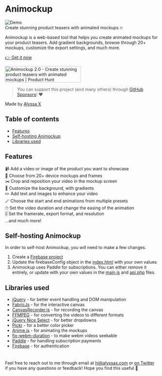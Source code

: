 # Animockup
![Demo](preview.gif)
<br>
Create stunning product teasers with animated mockups 🔥

Animockup is a web-based tool that helps you create animated mockups for your product teasers. Add gradient backgrounds, browse through 20+ mockups, customize the export settings, and much more.

[👉 Get it now](https://animockup.com)

<a href="https://www.producthunt.com/posts/animockup-2-0?utm_source=badge-featured&utm_medium=badge&utm_souce=badge-animockup-2-0" target="_blank"><img src="https://api.producthunt.com/widgets/embed-image/v1/featured.svg?post_id=319895&theme=light" alt="Animockup 2.0 - Create stunning product teasers with animated mockups | Product Hunt" style="width: 250px; height: 54px;" width="250" height="54" /></a>

> You can support this project (and many others) through [GitHub Sponsors](https://github.com/sponsors/alyssaxuu)! ❤️

Made by [Alyssa X](https://twitter.com/alyssaxuu)

## Table of contents

- [Features](#features)
- [Self-hosting Animockup](#self-hosting-animockup)
- [Libraries used](#libraries-used)

## Features
📹 Add a video or image of the product you want to showcase<br>
📱 Choose from 20+ device mockups and frames<br>
✂️ Crop and reposition your video in the mockup screen<br>
🎨 Customize the background, with gradients<br>
✏️ Add text and images to enhance your video<br>
🪄 Choose the start and end animations from multiple presets<br>
⏱ Set the video duration and change the easing of the animation<br>
🎚️ Set the framerate, export format, and resolution<br>
...and much more!<br>

## Self-hosting Animockup
In order to self-host Animockup, you will need to make a few changes.

1. Create a [Firebase project](https://firebase.google.com/)<br>
2. Update the firebaseConfig object in the [index.html](src/index.html) with your own values<br>
3. Animockup uses Paddle for subscriptions. You can either remove it entirely, or update with your own values in the [main.js](src/main.js) and [api.php](src/api.php) files.

## Libraries used
- [jQuery](https://jquery.com/) - for better event handling and DOM manipulation
- [FabricJs](http://fabricjs.com/) - for the interactive canvas
- [CanvasRecorder.js](https://github.com/SMUsamaShah/CanvasRecorder) - for recording the canvas
- [FFMPEG](https://www.ffmpeg.org/) - for converting the videos to different formats
- [jQuery Nice Select](https://hernansartorio.com/jquery-nice-select/) - for better dropdowns
- [Pickr](https://github.com/Simonwep/pickr) - for a better color picker
- [Anime.js](https://animejs.com/) - for animating the mockups
- [fix-webm-duration](https://github.com/yusitnikov/fix-webm-duration) - to make webm videos seekable
- [Paddle](https://paddle.com/) - for handling subscription payments
- [Firebase](https://firebase.com/) - for authentication

#

Feel free to reach out to me through email at hi@alyssax.com or [on Twitter](https://twitter.com/alyssaxuu) if you have any questions or feedback! Hope you find this useful 💜
